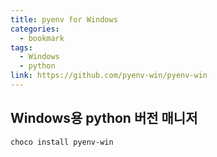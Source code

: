 ```yaml
---
title: pyenv for Windows
categories:
  - bookmark
tags:
  - Windows
  - python
link: https://github.com/pyenv-win/pyenv-win
---
```


Windows용 python 버전 매니저
---

```shell
choco install pyenv-win
```